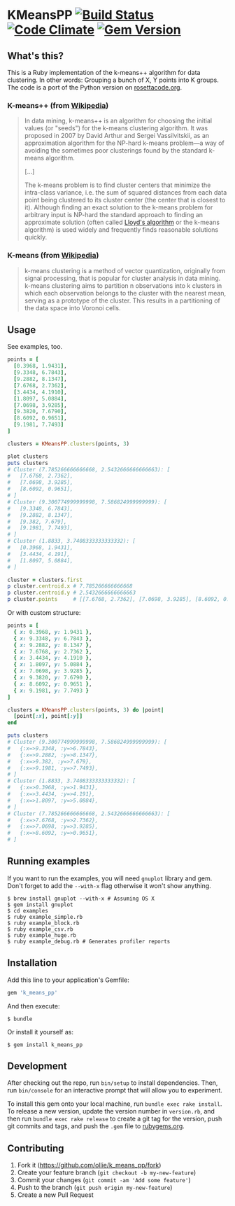 # KMeansPP [![Build Status](https://img.shields.io/travis/ollie/k_means_pp/master.svg)](https://travis-ci.org/ollie/k_means_pp) [![Code Climate](https://img.shields.io/codeclimate/github/ollie/k_means_pp.svg)](https://codeclimate.com/github/ollie/k_means_pp) [![Gem Version](https://img.shields.io/gem/v/k_means_pp.svg)](https://rubygems.org/gems/k_means_pp)

## What's this?

This is a Ruby implementation of the k-means++ algorithm for data clustering.
In other words: Grouping a bunch of X, Y points into K groups.
The code is a port of the Python version on [rosettacode.org][rosetta].

### K-means++ (from [Wikipedia][kmeans++])

> In data mining, k-means++ is an algorithm for choosing the initial values (or
> "seeds") for the k-means clustering algorithm. It was proposed in 2007 by
> David Arthur and Sergei Vassilvitskii, as an approximation algorithm for the
> NP-hard k-means problem—a way of avoiding the sometimes poor clusterings found
> by the standard k-means algorithm.
>
> [...]
>
> The k-means problem is to find cluster centers that minimize the intra-class
> variance, i.e. the sum of squared distances from each data point being
> clustered to its cluster center (the center that is closest to it). Although
> finding an exact solution to the k-means problem for arbitrary input is
> NP-hard the standard approach to finding an approximate solution (often
> called [Lloyd's algorithm][lloyd] or the k-means algorithm) is used widely and
> frequently finds reasonable solutions quickly.

### K-means (from [Wikipedia][kmeans])

> k-means clustering is a method of vector quantization, originally from signal
> processing, that is popular for cluster analysis in data mining. k-means
> clustering aims to partition n observations into k clusters in which each
> observation belongs to the cluster with the nearest mean, serving as a
> prototype of the cluster. This results in a partitioning of the data space
> into Voronoi cells.

## Usage

See examples, too.

```ruby
points = [
  [0.3968, 1.9431],
  [9.3348, 6.7843],
  [9.2882, 8.1347],
  [7.6768, 2.7362],
  [3.4434, 4.1910],
  [1.8097, 5.0884],
  [7.0698, 3.9285],
  [9.3820, 7.6790],
  [8.6092, 0.9651],
  [9.1981, 7.7493]
]

clusters = KMeansPP.clusters(points, 3)

plot clusters
puts clusters
# Cluster (7.785266666666668, 2.5432666666666663): [
#   [7.6768, 2.7362],
#   [7.0698, 3.9285],
#   [8.6092, 0.9651],
# ]
# Cluster (9.300774999999998, 7.586824999999999): [
#   [9.3348, 6.7843],
#   [9.2882, 8.1347],
#   [9.382, 7.679],
#   [9.1981, 7.7493],
# ]
# Cluster (1.8833, 3.7408333333333332): [
#   [0.3968, 1.9431],
#   [3.4434, 4.191],
#   [1.8097, 5.0884],
# ]

cluster = clusters.first
p cluster.centroid.x # 7.785266666666668
p cluster.centroid.y # 2.5432666666666663
p cluster.points     # [[7.6768, 2.7362], [7.0698, 3.9285], [8.6092, 0.9651]]
```

Or with custom structure:

```ruby
points = [
  { x: 0.3968, y: 1.9431 },
  { x: 9.3348, y: 6.7843 },
  { x: 9.2882, y: 8.1347 },
  { x: 7.6768, y: 2.7362 },
  { x: 3.4434, y: 4.1910 },
  { x: 1.8097, y: 5.0884 },
  { x: 7.0698, y: 3.9285 },
  { x: 9.3820, y: 7.6790 },
  { x: 8.6092, y: 0.9651 },
  { x: 9.1981, y: 7.7493 }
]

clusters = KMeansPP.clusters(points, 3) do |point|
  [point[:x], point[:y]]
end

puts clusters
# Cluster (9.300774999999998, 7.586824999999999): [
#   {:x=>9.3348, :y=>6.7843},
#   {:x=>9.2882, :y=>8.1347},
#   {:x=>9.382, :y=>7.679},
#   {:x=>9.1981, :y=>7.7493},
# ]
# Cluster (1.8833, 3.7408333333333332): [
#   {:x=>0.3968, :y=>1.9431},
#   {:x=>3.4434, :y=>4.191},
#   {:x=>1.8097, :y=>5.0884},
# ]
# Cluster (7.785266666666668, 2.5432666666666663): [
#   {:x=>7.6768, :y=>2.7362},
#   {:x=>7.0698, :y=>3.9285},
#   {:x=>8.6092, :y=>0.9651},
# ]
```

## Running examples

If you want to run the examples, you will need `gnuplot` library and gem.
Don't forget to add the `--with-x` flag otherwise it won't show anything.

    $ brew install gnuplot --with-x # Assuming OS X
    $ gem install gnuplot
    $ cd examples
    $ ruby example_simple.rb
    $ ruby example_block.rb
    $ ruby example_csv.rb
    $ ruby example_huge.rb
    $ ruby example_debug.rb # Generates profiler reports

## Installation

Add this line to your application's Gemfile:

```ruby
gem 'k_means_pp'
```

And then execute:

    $ bundle

Or install it yourself as:

    $ gem install k_means_pp

## Development

After checking out the repo, run `bin/setup` to install dependencies. Then, run `bin/console` for an interactive prompt that will allow you to experiment.

To install this gem onto your local machine, run `bundle exec rake install`. To release a new version, update the version number in `version.rb`, and then run `bundle exec rake release` to create a git tag for the version, push git commits and tags, and push the `.gem` file to [rubygems.org](https://rubygems.org).

## Contributing

1. Fork it (https://github.com/ollie/k_means_pp/fork)
2. Create your feature branch (`git checkout -b my-new-feature`)
3. Commit your changes (`git commit -am 'Add some feature'`)
4. Push to the branch (`git push origin my-new-feature`)
5. Create a new Pull Request

[rosetta]:  http://rosettacode.org/wiki/K-means%2B%2B_clustering#Python
[kmeans++]: https://en.wikipedia.org/wiki/K-means%2B%2B
[kmeans]:   https://en.wikipedia.org/wiki/K-means_clustering
[lloyd]:    https://en.wikipedia.org/wiki/Lloyd%27s_algorithm
